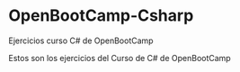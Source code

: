 # OpenBootCamp-Csharp
Ejercicios curso C# de OpenBootCamp

Estos son los ejercicios del Curso de C# de OpenBootCamp
